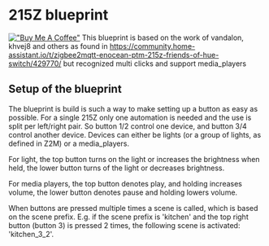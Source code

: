 # 215Z blueprint
[!["Buy Me A Coffee"](https://www.buymeacoffee.com/assets/img/custom_images/yellow_img.png)](https://buymeacoffee.com/mauritsmalkus)
This blueprint is based on the work of vandalon, khvej8 and others as found in https://community.home-assistant.io/t/zigbee2mqtt-enocean-ptm-215z-friends-of-hue-switch/429770/ but recognized multi clicks and support media_players

## Setup of the blueprint
The blueprint is build is such a way to make setting up a button as easy as possible. For a single 215Z only one automation is needed and the use is split per left/right pair. So button 1/2 control one device, and button 3/4 control another device. 
Devices can either be lights (or a group of lights, as defined in Z2M) or a media_players. 

For light, the top button turns on the light or increases the brightness when held, the lower button turns of the light or decreases brightness.

For media players, the top button denotes play, and holding increases volume, the lower button denotes pause and holding lowers volume.

When buttons are pressed multiple times a scene is called, which is based on the scene prefix. E.g. if the scene prefix is 'kitchen' and the top right button (button 3) is pressed 2 times, the following scene is activated: 'kitchen_3_2'.
